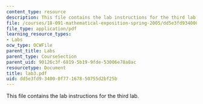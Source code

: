 ```yaml
---
content_type: resource
description: This file contains the lab instructions for the third lab.
file: /courses/18-091-mathematical-exposition-spring-2005/dd5e3fd934000f77167850755d2bf25b_lab3.pdf
file_type: application/pdf
learning_resource_types:
- Labs
ocw_type: OCWFile
parent_title: Labs
parent_type: CourseSection
parent_uid: 90126c3f-6819-5b19-9fde-53006e78a8ac
resourcetype: Document
title: lab3.pdf
uid: dd5e3fd9-3400-0f77-1678-50755d2bf25b
---
```

This file contains the lab instructions for the third lab.


